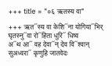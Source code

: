 +++
title = "०६ ऋतस्य वा"

+++
ऋत᳓स्य वा केशि᳓ना योगिया᳓भिर्  
घृतस्नु᳓वा रो᳓हिता धुरि᳓ धिष्व  
अ᳓थ आ᳓ वह देवा᳓न् देव वि᳓श्वान्  
सुअध्वरा᳓ कृणुहि जातवेदः